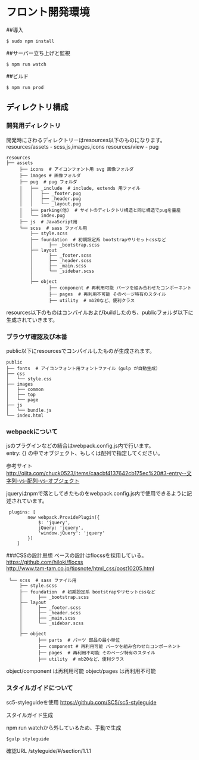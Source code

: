 # フロント開発環境

##導入

```
$ sudo npm install

```

##サーバー立ち上げと監視

```
$ npm run watch
```

##ビルド
```
$ npm run prod
```

## ディレクトリ構成

### 開発用ディレクトリ
開発時にさわるディレクトリーはresources以下のものになります。
resources/assets  -  scss,js,images,icons
resources/view - pug

```
resources
├── assets
     ├── icons  # アイコンフォント用 svg 画像フォルダ
     ├── images # 画像フォルダ
     ├── pug  # pug フォルダ
     │   ├── _include  # include, extends 用ファイル
     │   │   ├── _footer.pug
     │   │   ├── _header.pug
     │   │   └── _layout.pug
     │   ├── parking(他)  # サイトのディレクトリ構造と同じ構造でpugを量産
     │   └── index.pug
     ├── js  # JavaScript用
     └── scss  # sass ファイル用
         ├── style.scss
         ├── foundation  # 初期設定系 bootstrapやリセットcssなど
         │      ├── _bootstrap.scss
         ├── layout
         │      ├── _footer.scss
         │      ├── _header.scss
         │      ├── _main.scss
         │      └── _sidebar.scss
         │
         ├── object
                ├── component # 再利用可能 パーツを組み合わせたコンポーネント
                ├── pages  # 再利用不可能 そのページ特有のスタイル
                ├── utility  # mb20など、便利クラス
```

resources以下のものはコンパイルおよびbuildしたのち、publicフォルダ以下に生成されていきます。

### ブラウザ確認及び本番

public以下にresourcesでコンパイルしたものが生成されます。


```
public
├── fonts  # アイコンフォント用フォントファイル（gulp が自動生成）
├── css
│   └── style.css
├── images
│   ├── common
│   ├── top
│   └── page
├── js
│   └── bundle.js
└── index.html

```

### webpackについて
jsのプラグインなどの結合はwebpack.config.js内で行います。  
entry: {} の中でオブジェクト、もしくは配列で指定してください。


参考サイト
http://qiita.com/chuck0523/items/caacbf4137642cb175ec%20#3-entry--文字列-vs-配列-vs-オブジェクト


jqueryはnpmで落としてきたものをwebpack.config.js内で使用できるように記述されています。

```
 plugins: [
        new webpack.ProvidePlugin({
            $: 'jquery',
            jQuery: 'jquery',
            'window.jQuery': 'jquery'
        })
    ]

```

###CSSの設計思想
ベースの設計はflocssを採用している。 
https://github.com/hiloki/flocss     
http://www.tam-tam.co.jp/tipsnote/html_css/post10205.html    

     └── scss  # sass ファイル用
         ├── style.scss
         ├── foundation  # 初期設定系 bootstrapやリセットcssなど
         │      ├── _bootstrap.scss
         ├── layout
         │      ├── _footer.scss
         │      ├── _header.scss
         │      ├── _main.scss
         │      └── _sidebar.scss
         │
         ├── object
                ├── parts  # パーツ 部品の最小単位
                ├── component # 再利用可能 パーツを組み合わせたコンポーネント
                ├── pages  # 再利用不可能 そのページ特有のスタイル
                ├── utility  # mb20など、便利クラス

object/component は再利用可能
object/pages は再利用不可能

### スタイルガイドについて
sc5-styleguideを使用
https://github.com/SC5/sc5-styleguide

スタイルガイド生成

npm run watchから外しているため、手動で生成

```
$gulp styleguide

```
確認URL
/styleguide/#/section/1.1.1
